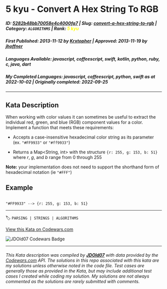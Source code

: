 # 5 kyu - Convert A Hex String To RGB

##### **ID**: [5282b48bb70058e4c4000fa7](https://www.codewars.com/kata/5282b48bb70058e4c4000fa7) | **Slug**: [convert-a-hex-string-to-rgb](https://www.codewars.com/kata/5282b48bb70058e4c4000fa7) | **Category**: `ALGORITHMS` | **Rank**: <span style="color:yellow">5 kyu</span>

##### **First Published**: 2013-11-12 ***by*** [Krxtopher](https://www.codewars.com/users/Krxtopher) | **Approved**: 2013-11-19 ***by*** [jhoffner](https://www.codewars.com/users/jhoffner)

##### **Languages Available**: javascript, coffeescript, swift, kotlin, python, ruby, c, java, dart

##### **My Completed Languages**: javascript, coffeescript, python, swift ***as at*** 2022-10-02 | **Originally completed**: 2022-09-25

---

## Kata Description


When working with color values it can sometimes be useful to extract the individual red, green, and blue (RGB) component values for a color. Implement a function that meets these requirements:



+ Accepts a case-insensitive hexadecimal color string as its parameter (ex. `"#FF9933"` or `"#ff9933"`)

+ Returns a Map<String, int> with the structure `{r: 255, g: 153, b: 51}` where *r*, *g*, and *b* range from 0 through 255



**Note:** your implementation does not need to support the shorthand form of hexadecimal notation (ie `"#FFF"`)





## Example



```

"#FF9933" --> {r: 255, g: 153, b: 51}

```



---


🏷 `PARSING | STRINGS | ALGORITHMS`


[View this Kata on Codewars.com](https://www.codewars.com/kata/5282b48bb70058e4c4000fa7)

![](https://www.codewars.com/users/jdold07/badges/large "JDOld07 Codewars Badge")

---

###### *This Kata description was compiled by [**JDOld07**](https://tpstech.dev) with data provided by the [Codewars.com](https://www.codewars.com) API.  The solutions in this repo associated with this kata are my solutions unless otherwise noted in the code file.  Test cases are generally those as provided in the Kata, but may include additional test cases I created while coding my solution.  My solutions are not always commented as the solutions are rarely submitted with comments.*
